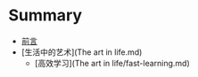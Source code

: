 # Summary

* [前言](README.md)
* [生活中的艺术](The art in life.md)
  * [高效学习](The art in life/fast-learning.md)

